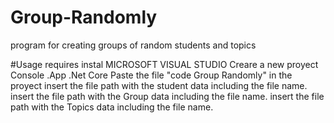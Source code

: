 # Group-Randomly
program for creating groups of random students and topics

#Usage 
requires  instal MICROSOFT VISUAL STUDIO
Creare a new proyect Console .App .Net Core
Paste the file "code Group Randomly" in the proyect
insert the file path with the student data including the file name.
insert the file path with the Group data including the file name.
insert the file path with the Topics data including the file name.
